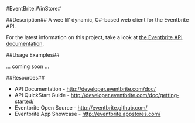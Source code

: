 ﻿#EventBrite.WinStore#

##Description##
A wee lil' dynamic, C#-based web client for the Eventbrite API.

For the latest information on this project, take a look at
[the Eventbrite API documentation](http://developer.eventbrite.com/doc/).

##Usage Examples##

... coming soon ...

##Resources##
* API Documentation - <http://developer.eventbrite.com/doc/>
* API QuickStart Guide - <http://developer.eventbrite.com/doc/getting-started/>
* Eventbrite Open Source - <http://eventbrite.github.com/>
* Eventbrite App Showcase - <http://eventbrite.appstores.com/>